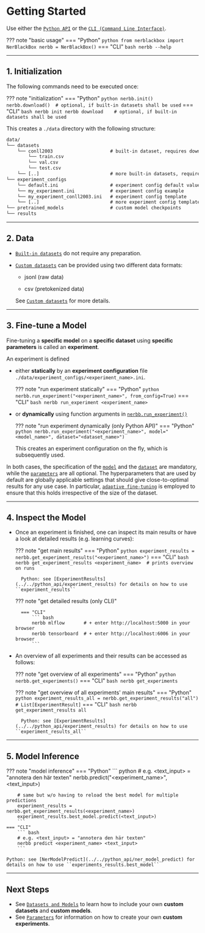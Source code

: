 # Getting Started

Use either the [`Python API`](../../python_api/overview) or the [`CLI (Command Line Interface)`](../../cli/cli).

??? note "basic usage"
    === "Python"
        ``` python
        from nerblackbox import NerBlackBox
        nerbb = NerBlackBox()
        ```
    === "CLI"
        ``` bash
        nerbb --help
        ```

-----------
## 1. Initialization

The following commands need to be executed once:

??? note "initialization"
    === "Python"
        ``` python
        nerbb.init()
        nerbb.download()  # optional, if built-in datasets shall be used
        ```
    === "CLI"
        ``` bash
        nerbb init
        nerbb download    # optional, if built-in datasets shall be used
        ```

This creates a ``./data`` directory with the following structure:

``` xml
data/
└── datasets
    └── conll2003                     # built-in dataset, requires download
        └── train.csv
        └── val.csv
        └── test.csv
    └── [..]                          # more built-in datasets, requires download
└── experiment_configs
    └── default.ini                   # experiment config default values
    └── my_experiment.ini             # experiment config example
    └── my_experiment_conll2003.ini   # experiment config template
    └── [..]                          # more experiment config templates
└── pretrained_models                 # custom model checkpoints
└── results
```

-----------
## 2. Data

- [`Built-in datasets`](../datasets_and_models/#built-in-datasets) do not require any preparation. 

- [`Custom datasets`](../datasets_and_models/#custom-datasets) can be provided using two different data formats:

    - jsonl (raw data)

    - csv (pretokenized data)

    See [`Custom datasets`](../datasets_and_models/#custom-datasets) for more details.

-----------
## 3. Fine-tune a Model

Fine-tuning a **specific model** on a **specific dataset** using **specific parameters** is called an **experiment**. 

An experiment is defined 

- either **statically** by an **experiment configuration** file ``./data/experiment_configs/<experiment_name>.ini``.

    ??? note "run experiment statically"
        === "Python"
            ``` python
            nerbb.run_experiment("<experiment_name>", from_config=True)
            ```
        === "CLI"
            ``` bash
            nerbb run_experiment <experiment_name>
            ```

- or **dynamically** using function arguments in [`nerbb.run_experiment()`](../../python_api/nerblackbox/#nerblackbox.api.NerBlackBox.run_experiment)

    ??? note "run experiment dynamically (only Python API)"
        === "Python"
            ``` python
            nerbb.run_experiment("<experiment_name>", model="<model_name>", dataset="<dataset_name>")
            ```

    This creates an experiment configuration on the fly, which is subsequently used.

In both cases, the specification of the [`model`](../datasets_and_models) and the [`dataset`](../datasets_and_models) are mandatory, while the [`parameters`](../parameters) are all optional. The hyperparameters that are used by default are globally applicable settings that should give close-to-optimal results for any use case.
In particular, [`adaptive fine-tuning`](../../features/adaptive_finetuning) is employed to ensure that this holds irrespective of the size of the dataset.  

-----------
## 4. Inspect the Model

- Once an experiment is finished, one can inspect its main results 
    or have a look at detailed results (e.g. learning curves):

    ??? note "get main results"
        === "Python"
            ``` python
            experiment_results = nerbb.get_experiment_results("<experiment_name>")
            ```
        === "CLI"
            ``` bash
            nerbb get_experiment_results <experiment_name>  # prints overview on runs
            ```

        Python: see [ExperimentResults](../../python_api/experiment_results) for details on how to use ``experiment_results``

    ??? note "get detailed results (only CLI)"
      
        === "CLI"
            ``` bash
            nerbb mlflow       # + enter http://localhost:5000 in your browser
            nerbb tensorboard  # + enter http://localhost:6006 in your browser
            ```

- An overview of all experiments and their results can be accessed as follows:

    ??? note "get overview of all experiments"
        === "Python"
            ``` python
            nerbb.get_experiments()
            ```
        === "CLI"
            ``` bash
            nerbb get_experiments
            ```

    ??? note "get overview of all experiments' main results"
        === "Python"
            ``` python
            experiment_results_all = nerbb.get_experiment_results("all")  # List[ExperimentResult]
            ```
        === "CLI"
            ``` bash
            nerbb get_experiment_results all
            ```

        Python: see [ExperimentResults](../../python_api/experiment_results) for details on how to use ``experiment_results_all``

-----------
## 5. Model Inference

??? note "model inference"
    === "Python"
        ``` python
        # e.g. <text_input> = "annotera den här texten"
        nerbb.predict("<experiment_name>", <text_input>)

        # same but w/o having to reload the best model for multiple predictions
        experiment_results = nerbb.get_experiment_results(<experiment_name>)
        experiment_results.best_model.predict(<text_input>)
        ```
    === "CLI"
        ``` bash
        # e.g. <text_input> = "annotera den här texten"
        nerbb predict <experiment_name> <text_input>
        ```

    Python: see [NerModelPredict](../../python_api/ner_model_predict) for details on how to use ``experiments_results.best_model``

-----------
## Next Steps

- See [`Datasets and Models`](../datasets_and_models) to learn how to include your own **custom datasets** and **custom models**.
- See [`Parameters`](../parameters) for information on how to create your own **custom experiments**.


